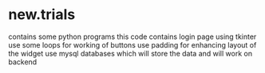 # new.trials
contains some python programs
this code contains login page using tkinter 
use some loops for working of buttons 
use padding for enhancing layout of the widget 
use mysql databases which will store the data and will work on backend
